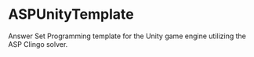 # ASPUnityTemplate
Answer Set Programming template for the Unity game engine utilizing the ASP Clingo solver.
